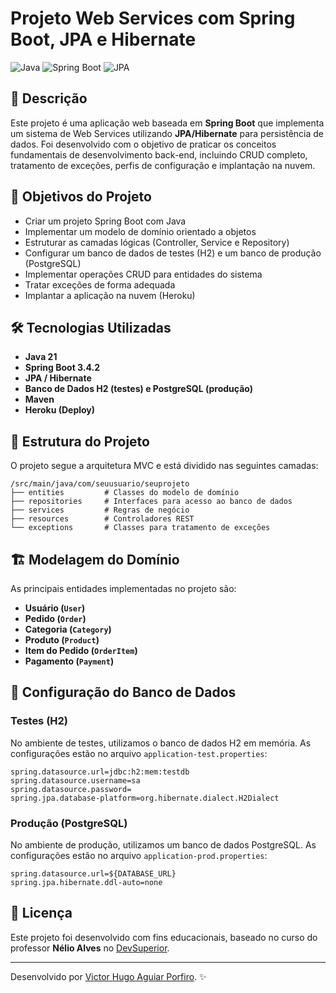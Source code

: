 # Projeto Web Services com Spring Boot, JPA e Hibernate

![Java](https://img.shields.io/badge/Java-21-blue) ![Spring Boot](https://img.shields.io/badge/Spring%20Boot-3.4.2-green) ![JPA](https://img.shields.io/badge/JPA-Hibernate-orange)

## 📌 Descrição
Este projeto é uma aplicação web baseada em **Spring Boot** que implementa um sistema de Web Services utilizando **JPA/Hibernate** para persistência de dados. Foi desenvolvido com o objetivo de praticar os conceitos fundamentais de desenvolvimento back-end, incluindo CRUD completo, tratamento de exceções, perfis de configuração e implantação na nuvem.

## 🎯 Objetivos do Projeto
- Criar um projeto Spring Boot com Java
- Implementar um modelo de domínio orientado a objetos
- Estruturar as camadas lógicas (Controller, Service e Repository)
- Configurar um banco de dados de testes (H2) e um banco de produção (PostgreSQL)
- Implementar operações CRUD para entidades do sistema
- Tratar exceções de forma adequada
- Implantar a aplicação na nuvem (Heroku)

## 🛠️ Tecnologias Utilizadas
- **Java 21**
- **Spring Boot 3.4.2**
- **JPA / Hibernate**
- **Banco de Dados H2 (testes) e PostgreSQL (produção)**
- **Maven**
- **Heroku (Deploy)**

## 📂 Estrutura do Projeto
O projeto segue a arquitetura MVC e está dividido nas seguintes camadas:

```
/src/main/java/com/seuusuario/seuprojeto
├── entities         # Classes do modelo de domínio
├── repositories     # Interfaces para acesso ao banco de dados
├── services         # Regras de negócio
├── resources        # Controladores REST
└── exceptions       # Classes para tratamento de exceções
```

## 🏗️ Modelagem do Domínio
As principais entidades implementadas no projeto são:
- **Usuário (`User`)**
- **Pedido (`Order`)**
- **Categoria (`Category`)**
- **Produto (`Product`)**
- **Item do Pedido (`OrderItem`)**
- **Pagamento (`Payment`)**

## 🔧 Configuração do Banco de Dados
### Testes (H2)
No ambiente de testes, utilizamos o banco de dados H2 em memória. As configurações estão no arquivo `application-test.properties`:
```properties
spring.datasource.url=jdbc:h2:mem:testdb
spring.datasource.username=sa
spring.datasource.password=
spring.jpa.database-platform=org.hibernate.dialect.H2Dialect
```

### Produção (PostgreSQL)
No ambiente de produção, utilizamos um banco de dados PostgreSQL. As configurações estão no arquivo `application-prod.properties`:
```properties
spring.datasource.url=${DATABASE_URL}
spring.jpa.hibernate.ddl-auto=none
```

## 📜 Licença
Este projeto foi desenvolvido com fins educacionais, baseado no curso do professor **Nélio Alves** no [DevSuperior](https://devsuperior.com.br).

---
Desenvolvido por [Victor Hugo Aguiar Porfiro](https://github.com/VHAPorfirium). ✨

